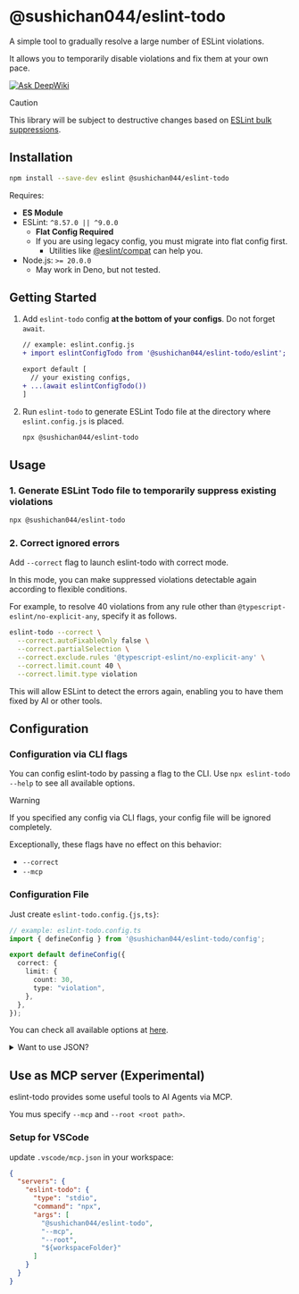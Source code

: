 # @sushichan044/eslint-todo

A simple tool to gradually resolve a large number of ESLint violations.

It allows you to temporarily disable violations and fix them at your own pace.

[![Ask DeepWiki](https://deepwiki.com/badge.svg)](https://deepwiki.com/sushichan044/eslint-todo)

> [!CAUTION]
> This library will be subject to destructive changes based on [ESLint bulk suppressions](https://eslint.org/blog/2025/04/introducing-bulk-suppressions/#getting-started).

## Installation

```bash
npm install --save-dev eslint @sushichan044/eslint-todo
```

Requires:

- **ES Module**
- ESLint: `^8.57.0 || ^9.0.0`
  - **Flat Config Required**
  - If you are using legacy config, you must migrate into flat config first.
    - Utilities like [@eslint/compat](https://github.com/eslint/rewrite/tree/main/packages/compat) can help you.
- Node.js: `>= 20.0.0`
  - May work in Deno, but not tested.

## Getting Started

1. Add `eslint-todo` config **at the bottom of your configs**. Do not forget `await`.

    ``` diff
    // example: eslint.config.js
    + import eslintConfigTodo from '@sushichan044/eslint-todo/eslint';

    export default [
      // your existing configs,
    + ...(await eslintConfigTodo())
    ]
    ```

2. Run `eslint-todo` to generate ESLint Todo file at the directory where `eslint.config.js` is placed.

    ```bash
    npx @sushichan044/eslint-todo
    ```

## Usage

### 1. Generate ESLint Todo file to temporarily suppress existing violations

```bash
npx @sushichan044/eslint-todo
```

### 2. Correct ignored errors

Add `--correct` flag to launch eslint-todo with correct mode.

In this mode, you can make suppressed violations detectable again according to flexible conditions.

For example, to resolve 40 violations from any rule other than `@typescript-eslint/no-explicit-any`, specify it as follows.

```bash
eslint-todo --correct \
  --correct.autoFixableOnly false \
  --correct.partialSelection \
  --correct.exclude.rules '@typescript-eslint/no-explicit-any' \
  --correct.limit.count 40 \
  --correct.limit.type violation
```

This will allow ESLint to detect the errors again, enabling you to have them fixed by AI or other tools.

## Configuration

### Configuration via CLI flags

You can config eslint-todo by passing a flag to the CLI.
Use `npx eslint-todo --help` to see all available options.

> [!WARNING]
> If you specified any config via CLI flags, your config file will be ignored completely.
>
> Exceptionally, these flags have no effect on this behavior:
>
> - `--correct`
> - `--mcp`

### Configuration File

Just create `eslint-todo.config.{js,ts}`:

```typescript
// example: eslint-todo.config.ts
import { defineConfig } from '@sushichan044/eslint-todo/config';

export default defineConfig({
  correct: {
    limit: {
      count: 30,
      type: "violation",
    },
  },
});
```

You can check all available options at [here](./src/config/config.ts).

<details>
<summary>Want to use JSON?</summary>

Sure!

```json
{
  "$schema": "node_modules/@sushichan044/eslint-todo/config-schema.json",
  "correct": {
    "limit": {
      "count": 30,
      "type": "violation"
    }
  }
}
```

</details>

## Use as MCP server (Experimental)

eslint-todo provides some useful tools to AI Agents via MCP.

You mus specify `--mcp` and `--root <root path>`.

### Setup for VSCode

update `.vscode/mcp.json` in your workspace:

```json
{
  "servers": {
    "eslint-todo": {
      "type": "stdio",
      "command": "npx",
      "args": [
        "@sushichan044/eslint-todo",
        "--mcp",
        "--root",
        "${workspaceFolder}"
      ]
    }
  }
}
```
